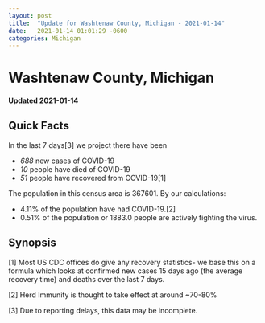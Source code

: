 ```yaml
---
layout: post
title:  "Update for Washtenaw County, Michigan - 2021-01-14"
date:   2021-01-14 01:01:29 -0600
categories: Michigan
---
```


# Washtenaw County, Michigan
#### Updated 2021-01-14

## Quick Facts

In the last 7 days[3] we project there have been
- *688* new cases of COVID-19
- *10* people have died of COVID-19
- *51* people have recovered from COVID-19[1]

The population in this census area is 367601. By our calculations:
- 4.11% of the population have had COVID-19.[2]
- 0.51% of the population or 1883.0 people are actively fighting the virus.

## Synopsis




[1] Most US CDC offices do give any recovery statistics- we base this on a formula which looks at confirmed new cases
15 days ago (the average recovery time) and deaths over the last 7 days.

[2] Herd Immunity is thought to take effect at around ~70-80%

[3] Due to reporting delays, this data may be incomplete.
 
    